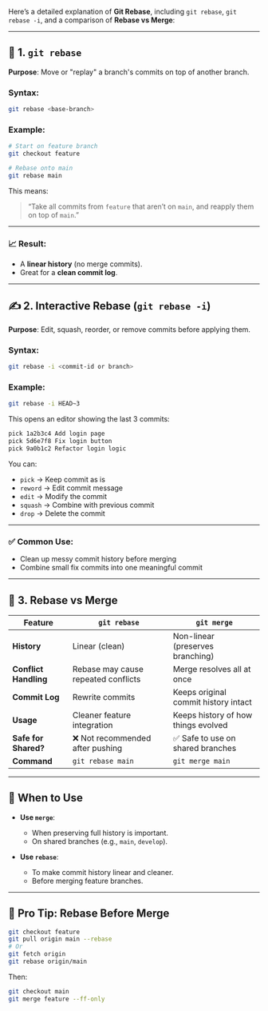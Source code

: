 Here’s a detailed explanation of **Git Rebase**, including `git rebase`, `git rebase -i`, and a comparison of **Rebase vs Merge**:

---

## 🔁 1. `git rebase`

**Purpose**: Move or "replay" a branch's commits on top of another branch.

### Syntax:

```bash
git rebase <base-branch>
```

### Example:

```bash
# Start on feature branch
git checkout feature

# Rebase onto main
git rebase main
```

This means:

> “Take all commits from `feature` that aren’t on `main`, and reapply them on top of `main`.”

---

### 📈 Result:

* A **linear history** (no merge commits).
* Great for a **clean commit log**.

---

## ✍️ 2. Interactive Rebase (`git rebase -i`)

**Purpose**: Edit, squash, reorder, or remove commits before applying them.

### Syntax:

```bash
git rebase -i <commit-id or branch>
```

### Example:

```bash
git rebase -i HEAD~3
```

This opens an editor showing the last 3 commits:

```txt
pick 1a2b3c4 Add login page
pick 5d6e7f8 Fix login button
pick 9a0b1c2 Refactor login logic
```

You can:

* `pick` → Keep commit as is
* `reword` → Edit commit message
* `edit` → Modify the commit
* `squash` → Combine with previous commit
* `drop` → Delete the commit

---

### ✅ Common Use:

* Clean up messy commit history before merging
* Combine small fix commits into one meaningful commit

---

## 🔀 3. Rebase vs Merge

| Feature               | `git rebase`                        | `git merge`                          |
| --------------------- | ----------------------------------- | ------------------------------------ |
| **History**           | Linear (clean)                      | Non-linear (preserves branching)     |
| **Conflict Handling** | Rebase may cause repeated conflicts | Merge resolves all at once           |
| **Commit Log**        | Rewrite commits                     | Keeps original commit history intact |
| **Usage**             | Cleaner feature integration         | Keeps history of how things evolved  |
| **Safe for Shared?**  | ❌ Not recommended after pushing     | ✅ Safe to use on shared branches     |
| **Command**           | `git rebase main`                   | `git merge main`                     |

---

## 🎯 When to Use

* **Use `merge`**:

  * When preserving full history is important.
  * On shared branches (e.g., `main`, `develop`).

* **Use `rebase`**:

  * To make commit history linear and cleaner.
  * Before merging feature branches.

---

## 📌 Pro Tip: Rebase Before Merge

```bash
git checkout feature
git pull origin main --rebase
# Or
git fetch origin
git rebase origin/main
```

Then:

```bash
git checkout main
git merge feature --ff-only
```
